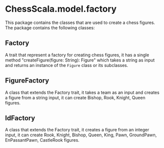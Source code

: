 # ChessScala.model.factory

This package contains the classes that are used to create a chess figures. The package contains the following classes:

## Factory
A trait that represent a factory for creating chess figures, it has a single method "createFigure(figure: String): Figure" which takes a string as input and returns an instance of the `Figure` class or its subclasses.

## FigureFactory
A class that extends the Factory trait, it takes a team as an input and creates a figure from a string input, it can create Bishop, Rook, Knight, Queen figures.

## IdFactory
A class that extends the Factory trait, it creates a figure from an integer input, it can create Rook, Knight, Bishop, Queen, King, Pawn, GroundPawn, EnPassantPawn, CastleRook figures.
